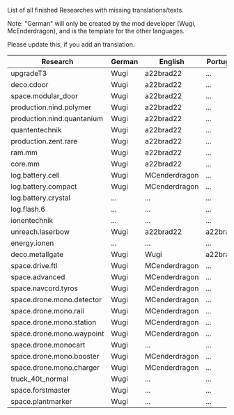 List of all finished Researches with missing translations/texts.

Note: "German" will only be created by the mod developer (Wugi, McEnderdragon), and is the template for the other languages.

Please update this, if you add an translation.

Research  | German | English | Portugese | French
--------- | ------ | ------- | --------- | ------
upgradeT3 | Wugi | a22brad22 | ... | NeoFight92 
deco.cdoor | Wugi | a22brad22 | ... | NeoFight92 
space.modular_door | Wugi | a22brad22 | ... | NeoFight92 
production.nind.polymer | Wugi | a22brad22 | ... | NeoFight92 
production.nind.quantanium | Wugi | a22brad22 | ... | NeoFight92 
quantentechnik | Wugi | a22brad22 | ... | NeoFight92 
production.zent.rare | Wugi | a22brad22 | ... | NeoFight92 
ram.mm | Wugi | a22brad22 | ... | NeoFight92 
core.mm | Wugi | a22brad22 | ... | NeoFight92 
log.battery.cell | Wugi | MCenderdragon | ... | ... 
log.battery.compact | Wugi | MCenderdragon | ... | ... 
log.battery.crystal | ... | ... | ... | ... 
log.flash.6 | ... | ... | ... | ... 
ionentechnik | ... | ... | ... | ... 
unreach.laserbow | Wugi | a22brad22 | a22brad22 | NeoFight92 
energy.ionen | ... | ... | ... | ... 
deco.metallgate | Wugi | Wugi | a22brad22 | ...
space.drive.ftl | Wugi | MCenderdragon | ... | ...
space.advanced | Wugi | MCenderdragon | ... | ...
space.navcord.tyros | Wugi | MCenderdragon | ... | ...
space.drone.mono.detector | Wugi | MCenderdragon | ... | ...
space.drone.mono.rail | Wugi | MCenderdragon | ... | ...
space.drone.mono.station | Wugi | MCenderdragon | ... | ...
space.drone.mono.waypoint | Wugi | MCenderdragon | ... | ...
space.drone.monocart | Wugi | ... | ... | ...
space.drone.mono.booster | Wugi | MCenderdragon | ... | ...
space.drone.mono.charger | Wugi | MCenderdragon | ... | ...
truck_40t_normal | Wugi | ... | ... | ...
space.forstmaster | Wugi | ... | ... | ...
space.plantmarker | Wugi | ... | ... | ...
